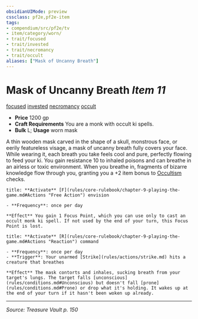 ```yaml
---
obsidianUIMode: preview
cssclass: pf2e,pf2e-item
tags:
- compendium/src/pf2e/tv
- item/category/worn/
- trait/focused
- trait/invested
- trait/necromancy
- trait/occult
aliases: ["Mask of Uncanny Breath"]
---
```

# Mask of Uncanny Breath *Item 11*  
[focused](focused.md "Focused Item Trait")  [invested](invested.md "Invested Item Trait")  [necromancy](necromancy.md "Necromancy School Trait")  [occult](occult.md "Occult Tradition Trait")  

- **Price** 1200 gp
- **Craft Requirements** You are a monk with occult ki spells.
- **Bulk** L; **Usage** worn mask

A thin wooden mask carved in the shape of a skull, monstrous face, or eerily featureless visage, a mask of uncanny breath fully covers your face. While wearing it, each breath you take feels cool and pure, perfectly flowing to feed your ki. You gain resistance 10 to inhaled poisons and can breathe in an airless or toxic environment. When you breathe in, fragments of bizarre knowledge flow through you, granting you a +2 item bonus to [Occultism](skills.md#Occultism) checks.

```ad-embed-ability
title: **Activate** [F](rules/core-rulebook/chapter-9-playing-the-game.md#Actions "Free Action") envision

- **Frequency**: once per day

**Effect** You gain 1 Focus Point, which you can use only to cast an occult monk ki spell. If not used by the end of your turn, this Focus Point is lost.
```

```ad-embed-ability
title: **Activate** [R](rules/core-rulebook/chapter-9-playing-the-game.md#Actions "Reaction") command

- **Frequency**: once per day
- **Trigger**: Your unarmed [Strike](rules/actions/strike.md) hits a creature that breathes

**Effect** The mask contorts and inhales, sucking breath from your target's lungs. The target falls [unconscious](rules/conditions.md#Unconscious) but doesn't fall [prone](rules/conditions.md#Prone) or drop what it's holding. It wakes up at the end of your turn if it hasn't been woken up already.
```


---
*Source: Treasure Vault p. 150*